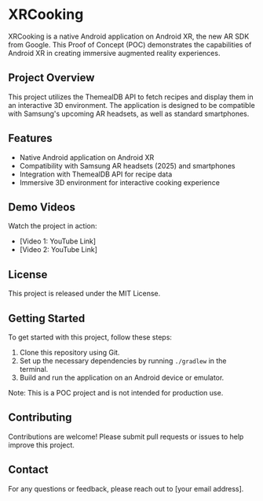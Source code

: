 # XRCooking

XRCooking is a native Android application on Android XR, the new AR SDK from Google. This Proof of Concept (POC) demonstrates the capabilities of Android XR in creating immersive augmented reality experiences.

## Project Overview

This project utilizes the ThemealDB API to fetch recipes and display them in an interactive 3D environment. The application is designed to be compatible with Samsung's upcoming AR headsets, as well as standard smartphones.

## Features

* Native Android application on Android XR
* Compatibility with Samsung AR headsets (2025) and smartphones
* Integration with ThemealDB API for recipe data
* Immersive 3D environment for interactive cooking experience

## Demo Videos

Watch the project in action:

* [Video 1: YouTube Link]
* [Video 2: YouTube Link]

## License

This project is released under the MIT License.

## Getting Started

To get started with this project, follow these steps:

1. Clone this repository using Git.
2. Set up the necessary dependencies by running `./gradlew` in the terminal.
3. Build and run the application on an Android device or emulator.

Note: This is a POC project and is not intended for production use.

## Contributing

Contributions are welcome! Please submit pull requests or issues to help improve this project.

## Contact

For any questions or feedback, please reach out to [your email address].
